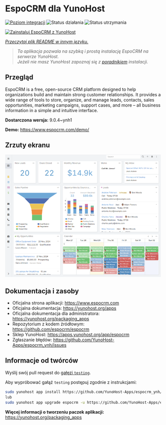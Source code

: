<!--
To README zostało automatycznie wygenerowane przez <https://github.com/YunoHost/apps/tree/master/tools/readme_generator>
Nie powinno być ono edytowane ręcznie.
-->

# EspoCRM dla YunoHost

[![Poziom integracji](https://apps.yunohost.org/badge/integration/espocrm)](https://ci-apps.yunohost.org/ci/apps/espocrm/)
![Status działania](https://apps.yunohost.org/badge/state/espocrm)
![Status utrzymania](https://apps.yunohost.org/badge/maintained/espocrm)

[![Zainstaluj EspoCRM z YunoHost](https://install-app.yunohost.org/install-with-yunohost.svg)](https://install-app.yunohost.org/?app=espocrm)

*[Przeczytaj plik README w innym języku.](./ALL_README.md)*

> *Ta aplikacja pozwala na szybką i prostą instalację EspoCRM na serwerze YunoHost.*  
> *Jeżeli nie masz YunoHost zapoznaj się z [poradnikiem](https://yunohost.org/install) instalacji.*

## Przegląd

EspoCRM is a free, open-source CRM platform designed to help organizations build and maintain strong customer relationships. It provides a wide range of tools to store, organize, and manage leads, contacts, sales opportunities, marketing campaigns, support cases, and more – all business information in a simple and intuitive interface.


**Dostarczona wersja:** 9.0.4~ynh1

**Demo:** <https://www.espocrm.com/demo/>

## Zrzuty ekranu

![Zrzut ekranu z EspoCRM](./doc/screenshots/screenshot.png)

## Dokumentacja i zasoby

- Oficjalna strona aplikacji: <https://www.espocrm.com>
- Oficjalna dokumentacja: <https://yunohost.org/apps>
- Oficjalna dokumentacja dla administratora: <https://yunohost.org/packaging_apps>
- Repozytorium z kodem źródłowym: <https://github.com/espocrm/espocrm>
- Sklep YunoHost: <https://apps.yunohost.org/app/espocrm>
- Zgłaszanie błędów: <https://github.com/YunoHost-Apps/espocrm_ynh/issues>

## Informacje od twórców

Wyślij swój pull request do [gałęzi `testing`](https://github.com/YunoHost-Apps/espocrm_ynh/tree/testing).

Aby wypróbować gałąź `testing` postępuj zgodnie z instrukcjami:

```bash
sudo yunohost app install https://github.com/YunoHost-Apps/espocrm_ynh/tree/testing --debug
lub
sudo yunohost app upgrade espocrm -u https://github.com/YunoHost-Apps/espocrm_ynh/tree/testing --debug
```

**Więcej informacji o tworzeniu paczek aplikacji:** <https://yunohost.org/packaging_apps>
